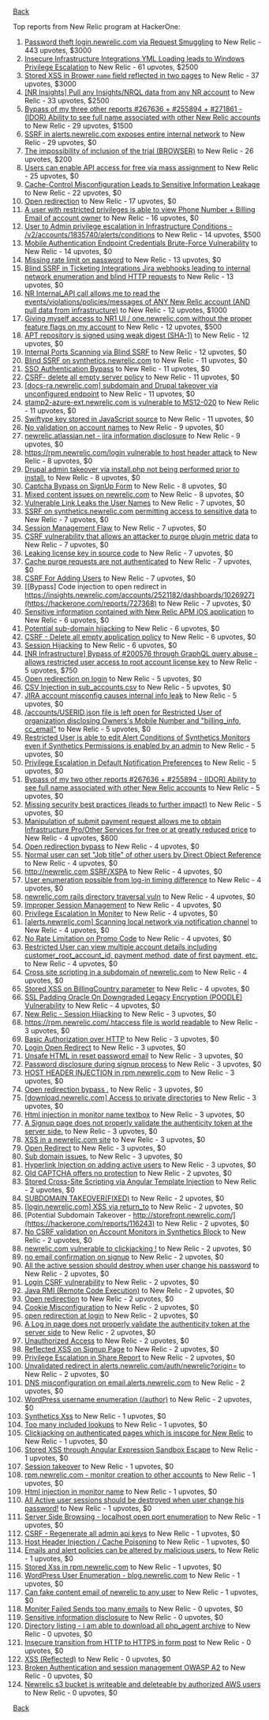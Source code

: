 [Back](../README.md)

Top reports from New Relic program at HackerOne:

1. [Password theft login.newrelic.com via Request Smuggling](https://hackerone.com/reports/498052) to New Relic - 443 upvotes, $3000
2. [Insecure Infrastructure Integrations YML Loading leads to Windows Privilege Escalation](https://hackerone.com/reports/363971) to New Relic - 61 upvotes, $2500
3. [Stored XSS in Brower `name` field reflected in two pages](https://hackerone.com/reports/348076) to New Relic - 37 upvotes, $3000
4. [[NR Insights] Pull any Insights/NRQL data from any NR account](https://hackerone.com/reports/397137) to New Relic - 33 upvotes, $2500
5. [Bypass of my three other reports #267636 + #255894 + #271861 - (IDOR) Ability to see full name associated with other New Relic accounts](https://hackerone.com/reports/320173) to New Relic - 29 upvotes, $1500
6. [SSRF in alerts.newrelic.com exposes entire internal network](https://hackerone.com/reports/198690) to New Relic - 29 upvotes, $0
7. [The impossibility of inclusion of the trial (BROWSER)](https://hackerone.com/reports/460428) to New Relic - 26 upvotes, $200
8. [Users can enable API access for free via mass assignment](https://hackerone.com/reports/267781) to New Relic - 25 upvotes, $0
9. [Cache-Control Misconfiguration Leads to Sensitive Information Leakage](https://hackerone.com/reports/132835) to New Relic - 22 upvotes, $0
10. [Open redirection](https://hackerone.com/reports/207285) to New Relic - 17 upvotes, $0
11. [A user with restricted privileges is able to view Phone Number + Billing Email of account owner](https://hackerone.com/reports/197059) to New Relic - 16 upvotes, $0
12. [User to Admin privilege escalation in Infrastructure Conditions - /v2/accounts/1835740/alerts/conditions](https://hackerone.com/reports/300879) to New Relic - 14 upvotes, $500
13. [Mobile Authentication Endpoint Credentials Brute-Force Vulnerability](https://hackerone.com/reports/127202) to New Relic - 14 upvotes, $0
14. [Missing rate limit on password](https://hackerone.com/reports/138863) to New Relic - 13 upvotes, $0
15. [Blind SSRF in Ticketing Integrations Jira webhooks leading to internal network enumeration and blind HTTP requests](https://hackerone.com/reports/344032) to New Relic - 13 upvotes, $0
16. [NR Internal_API call allows me to read the events/violations/policies/messages of ANY New Relic account (AND pull data from infrastructure)](https://hackerone.com/reports/271393) to New Relic - 12 upvotes, $1000
17. [Giving myself access to NR1 UI / one.newrelic.com without the proper feature flags on my account](https://hackerone.com/reports/520623) to New Relic - 12 upvotes, $500
18. [APT repository is signed using weak digest (SHA-1)](https://hackerone.com/reports/129138) to New Relic - 12 upvotes, $0
19. [Internal Ports Scanning via Blind SSRF](https://hackerone.com/reports/263169) to New Relic - 12 upvotes, $0
20. [Blind SSRF on synthetics.newrelic.com](https://hackerone.com/reports/141304) to New Relic - 11 upvotes, $0
21. [SSO Authentication Bypass](https://hackerone.com/reports/168108) to New Relic - 11 upvotes, $0
22. [CSRF- delete all empty server policy](https://hackerone.com/reports/123095) to New Relic - 11 upvotes, $0
23. [[docs-ra.newrelic.com] subdomain and Drupal takeover via unconfigured endpoint](https://hackerone.com/reports/207381) to New Relic - 11 upvotes, $0
24. [stamp2-azure-ext.newrelic.com is vulnerable to MS12-020](https://hackerone.com/reports/384882) to New Relic - 11 upvotes, $0
25. [Swiftype key stored in JavaScript source](https://hackerone.com/reports/427373) to New Relic - 11 upvotes, $0
26. [No validation on account names](https://hackerone.com/reports/114796) to New Relic - 9 upvotes, $0
27. [newrelic.atlassian.net - jira information disclosure](https://hackerone.com/reports/197726) to New Relic - 9 upvotes, $0
28. [https://rpm.newrelic.com/login vulnerable to host header attack](https://hackerone.com/reports/123078) to New Relic - 8 upvotes, $0
29. [Drupal admin takeover via install.php not being performed prior to install.](https://hackerone.com/reports/329407) to New Relic - 8 upvotes, $0
30. [Captcha Bypass on SignUp Form](https://hackerone.com/reports/277300) to New Relic - 8 upvotes, $0
31. [Mixed content issues on newrelic.com](https://hackerone.com/reports/700091) to New Relic - 8 upvotes, $0
32. [Vulnerable Link Leaks the User Names](https://hackerone.com/reports/123089) to New Relic - 7 upvotes, $0
33. [SSRF on synthetics.newrelic.com permitting access to sensitive data](https://hackerone.com/reports/141682) to New Relic - 7 upvotes, $0
34. [Session Management Flaw](https://hackerone.com/reports/152944) to New Relic - 7 upvotes, $0
35. [CSRF vulnerability that allows an attacker to purge plugin metric data](https://hackerone.com/reports/157270) to New Relic - 7 upvotes, $0
36. [Leaking license key in source code](https://hackerone.com/reports/154855) to New Relic - 7 upvotes, $0
37. [Cache purge requests are not authenticated](https://hackerone.com/reports/154278) to New Relic - 7 upvotes, $0
38. [CSRF For Adding Users](https://hackerone.com/reports/225326) to New Relic - 7 upvotes, $0
39. [[Bypass] Code injection to open redirect in https://insights.newrelic.com/accounts/2521182/dashboards/1026927](https://hackerone.com/reports/727368) to New Relic - 7 upvotes, $0
40. [Sensitive information contained with New Relic APM iOS application](https://hackerone.com/reports/130739) to New Relic - 6 upvotes, $0
41. [Potential sub-domain hijacking](https://hackerone.com/reports/178537) to New Relic - 6 upvotes, $0
42. [CSRF - Delete all empty application policy](https://hackerone.com/reports/123092) to New Relic - 6 upvotes, $0
43. [Session Hijacking](https://hackerone.com/reports/167460) to New Relic - 6 upvotes, $0
44. [[NR Infrastructure] Bypass of #200576 through GraphQL query abuse - allows restricted user access to root account license key](https://hackerone.com/reports/276174) to New Relic - 5 upvotes, $750
45. [Open redirection on login](https://hackerone.com/reports/123172) to New Relic - 5 upvotes, $0
46. [CSV Injection in sub_accounts.csv](https://hackerone.com/reports/127032) to New Relic - 5 upvotes, $0
47. [JIRA account misconfig causes internal info leak](https://hackerone.com/reports/139970) to New Relic - 5 upvotes, $0
48. [/accounts/USERID.json file is left open for Restricted User of organization disclosing Owners's Mobile Number and "billing_info, cc_email"](https://hackerone.com/reports/221250) to New Relic - 5 upvotes, $0
49. [Restricted User is able to edit Alert Conditions of Synthetics Monitors even if Synthetics Permissions is enabled by an admin](https://hackerone.com/reports/197436) to New Relic - 5 upvotes, $0
50. [Privilege Escalation in Default Notification Preferences](https://hackerone.com/reports/210298) to New Relic - 5 upvotes, $0
51. [Bypass of my two other reports #267636 + #255894 - (IDOR) Ability to see full name associated with other New Relic accounts](https://hackerone.com/reports/271861) to New Relic - 5 upvotes, $0
52. [Missing security best practices (leads to further impact)](https://hackerone.com/reports/385420) to New Relic - 5 upvotes, $0
53. [Manipulation of submit payment request allows me to obtain Infrastructure Pro/Other Services for free or at greatly reduced price](https://hackerone.com/reports/219356) to New Relic - 4 upvotes, $600
54. [Open redirection bypass](https://hackerone.com/reports/127741) to New Relic - 4 upvotes, $0
55. [Normal user can set "Job title" of other users by Direct Object Reference](https://hackerone.com/reports/123435) to New Relic - 4 upvotes, $0
56. [http://newrelic.com SSRF/XSPA](https://hackerone.com/reports/146875) to New Relic - 4 upvotes, $0
57. [User enumeration possible from log-in timing difference](https://hackerone.com/reports/127026) to New Relic - 4 upvotes, $0
58. [newrelic.com rails directory traversal vuln](https://hackerone.com/reports/134032) to New Relic - 4 upvotes, $0
59. [Improper Session Management](https://hackerone.com/reports/139178) to New Relic - 4 upvotes, $0
60. [Privilege Escalation In Moniter](https://hackerone.com/reports/139502) to New Relic - 4 upvotes, $0
61. [[alerts.newrelic.com] Scanning local network via notification channel](https://hackerone.com/reports/153634) to New Relic - 4 upvotes, $0
62. [No Rate Limitation on Promo Code](https://hackerone.com/reports/123091) to New Relic - 4 upvotes, $0
63. [Restricted User can view multiple account details including customer_root_account_id, payment method, date of first payment, etc.](https://hackerone.com/reports/198221) to New Relic - 4 upvotes, $0
64. [Cross site scripting in a subdomain of newrelic.com](https://hackerone.com/reports/181528) to New Relic - 4 upvotes, $0
65. [Stored XSS on BillingCountry parameter](https://hackerone.com/reports/182414) to New Relic - 4 upvotes, $0
66. [SSL Padding Oracle On Downgraded Legacy Encryption (POODLE) Vulnerability](https://hackerone.com/reports/216271) to New Relic - 4 upvotes, $0
67. [New Relic - Session Hijacking](https://hackerone.com/reports/137480) to New Relic - 3 upvotes, $0
68. [https://rpm.newrelic.com/.htaccess file is world readable](https://hackerone.com/reports/123074) to New Relic - 3 upvotes, $0
69. [Basic Authorization over HTTP](https://hackerone.com/reports/114870) to New Relic - 3 upvotes, $0
70. [Login Open Redirect](https://hackerone.com/reports/131552) to New Relic - 3 upvotes, $0
71. [Unsafe HTML in reset password email](https://hackerone.com/reports/114807) to New Relic - 3 upvotes, $0
72. [Password disclosure during signup process](https://hackerone.com/reports/127766) to New Relic - 3 upvotes, $0
73. [HOST HEADER INJECTION in rpm.newrelic.com](https://hackerone.com/reports/167809) to New Relic - 3 upvotes, $0
74. [Open redirection bypass .](https://hackerone.com/reports/144525) to New Relic - 3 upvotes, $0
75. [[download.newrelic.com] Access to private directories](https://hackerone.com/reports/115922) to New Relic - 3 upvotes, $0
76. [Html injection in monitor name textbox](https://hackerone.com/reports/146318) to New Relic - 3 upvotes, $0
77. [A Signup page does not properly validate the authenticity token at the server side.](https://hackerone.com/reports/114799) to New Relic - 3 upvotes, $0
78. [XSS in a newrelic.com site](https://hackerone.com/reports/152368) to New Relic - 3 upvotes, $0
79. [Open Redirect](https://hackerone.com/reports/177485) to New Relic - 3 upvotes, $0
80. [Sub domain issues.](https://hackerone.com/reports/183577) to New Relic - 3 upvotes, $0
81. [Hyperlink Injection on adding active users](https://hackerone.com/reports/176494) to New Relic - 3 upvotes, $0
82. [Old CAPTCHA offers no protection](https://hackerone.com/reports/127028) to New Relic - 2 upvotes, $0
83. [Stored Cross-Site Scripting via Angular Template Injection](https://hackerone.com/reports/132658) to New Relic - 2 upvotes, $0
84. [SUBDOMAIN TAKEOVER(FIXED)](https://hackerone.com/reports/115628) to New Relic - 2 upvotes, $0
85. [[login.newrelic.com] XSS via return_to](https://hackerone.com/reports/115860) to New Relic - 2 upvotes, $0
86. [Potential Subdomain Takeover - http://storefront.newrelic.com/](https://hackerone.com/reports/116243) to New Relic - 2 upvotes, $0
87. [No CSRF validation on Account Monitors in Synthetics Block](https://hackerone.com/reports/140275) to New Relic - 2 upvotes, $0
88. [newrelic.com vulnerable to clickjacking !](https://hackerone.com/reports/123126) to New Relic - 2 upvotes, $0
89. [no email confirmation on signup](https://hackerone.com/reports/123127) to New Relic - 2 upvotes, $0
90. [All the active session should destroy when user change his password](https://hackerone.com/reports/123183) to New Relic - 2 upvotes, $0
91. [Login CSRF vulnerability](https://hackerone.com/reports/156992) to New Relic - 2 upvotes, $0
92. [Java RMI (Remote Code Execution)](https://hackerone.com/reports/163547) to New Relic - 2 upvotes, $0
93. [Open redirection](https://hackerone.com/reports/132251) to New Relic - 2 upvotes, $0
94. [Cookie Misconfiguration](https://hackerone.com/reports/163227) to New Relic - 2 upvotes, $0
95. [open redirection at login](https://hackerone.com/reports/116315) to New Relic - 2 upvotes, $0
96. [A Log in page does not properly validate the authenticity token at the server side](https://hackerone.com/reports/114797) to New Relic - 2 upvotes, $0
97. [Unauthorized Access](https://hackerone.com/reports/116179) to New Relic - 2 upvotes, $0
98. [Reflected XSS on Signup Page](https://hackerone.com/reports/119090) to New Relic - 2 upvotes, $0
99. [Privilege Escalation in Share Report](https://hackerone.com/reports/210304) to New Relic - 2 upvotes, $0
100. [Unvalidated redirect in alerts.newrelic.com/auth/newrelic?origin=](https://hackerone.com/reports/207505) to New Relic - 2 upvotes, $0
101. [DNS misconfiguration on email.alerts.newrelic.com](https://hackerone.com/reports/390537) to New Relic - 2 upvotes, $0
102. [WordPress username enumeration (/author)](https://hackerone.com/reports/414427) to New Relic - 2 upvotes, $0
103. [Synthetics Xss](https://hackerone.com/reports/123649) to New Relic - 1 upvotes, $0
104. [Too many included lookups](https://hackerone.com/reports/125400) to New Relic - 1 upvotes, $0
105. [Clickjacking on authenticated pages which is inscope for New Relic](https://hackerone.com/reports/128645) to New Relic - 1 upvotes, $0
106. [Stored XSS through Angular Expression Sandbox Escape](https://hackerone.com/reports/124724) to New Relic - 1 upvotes, $0
107. [Session takeover](https://hackerone.com/reports/140333) to New Relic - 1 upvotes, $0
108. [rpm.newrelic.com - monitor creation to other accounts](https://hackerone.com/reports/127203) to New Relic - 1 upvotes, $0
109. [Html injection in monitor name](https://hackerone.com/reports/114852) to New Relic - 1 upvotes, $0
110. [All Active user sessions should be destroyed when user change his password!](https://hackerone.com/reports/157450) to New Relic - 1 upvotes, $0
111. [Server Side Browsing - localhost open port enumeration](https://hackerone.com/reports/122697) to New Relic - 1 upvotes, $0
112. [CSRF - Regenerate all admin api keys](https://hackerone.com/reports/119148) to New Relic - 1 upvotes, $0
113. [Host Header Injection / Cache Poisoning](https://hackerone.com/reports/123513) to New Relic - 1 upvotes, $0
114. [Emails and alert policies can be altered by malicious users.](https://hackerone.com/reports/123120) to New Relic - 1 upvotes, $0
115. [Stored Xss in rpm.newrelic.com](https://hackerone.com/reports/170241) to New Relic - 1 upvotes, $0
116. [WordPress User Enumeration - blog.newrelic.com](https://hackerone.com/reports/115817) to New Relic - 1 upvotes, $0
117. [Can fake content email of newrelic to any user](https://hackerone.com/reports/694943) to New Relic - 1 upvotes, $0
118. [Moniter Failed Sends too many emails](https://hackerone.com/reports/194952) to New Relic - 0 upvotes, $0
119. [Sensitive information disclosure](https://hackerone.com/reports/207388) to New Relic - 0 upvotes, $0
120. [Directory listing - i am able to download all php_agent archive](https://hackerone.com/reports/207384) to New Relic - 0 upvotes, $0
121. [Insecure transition from HTTP to HTTPS in form post](https://hackerone.com/reports/123915) to New Relic - 0 upvotes, $0
122. [XSS (Reflected)](https://hackerone.com/reports/176477) to New Relic - 0 upvotes, $0
123. [Broken Authentication and session management OWASP A2](https://hackerone.com/reports/205309) to New Relic - 0 upvotes, $0
124. [Newrelic s3 bucket is writeable and deleteable by authorized AWS users](https://hackerone.com/reports/277262) to New Relic - 0 upvotes, $0


[Back](../README.md)